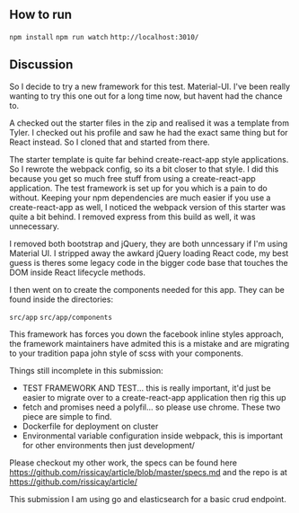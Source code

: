 ## How to run

`npm install`
`npm run watch`
`http://localhost:3010/`

## Discussion

So I decide to try a new framework for this test. Material-UI. I've been really 
wanting to try this one out for a long time now, but havent had the chance to.

A checked out the starter files in the zip and realised it was a template
from Tyler. I checked out his profile and saw he had the exact same thing but
for React instead. So I cloned that and started from there.

The starter template is quite far behind create-react-app style applications.
So I rewrote the webpack config, so its a bit closer to that style. I did this
because you get so much free stuff from using a create-react-app application.
The test framework is set up for you which is a pain to do without. Keeping
your npm dependencies are much easier if you use a create-react-app as well,
I noticed the webpack version of this starter was quite a bit behind. I 
removed express from this build as well, it was unnecessary.

I removed both bootstrap and jQuery, they are both unncessary if I'm using
Material UI. I stripped away the awkard jQuery loading React code, my best 
guess is theres some legacy code in the bigger code base that touches the DOM
inside React lifecycle methods.

I then went on to create the components needed for this app. They can be found 
inside the directories:

`src/app`
`src/app/components`

This framework has forces you down the facebook inline styles approach, the 
framework maintainers have admited this is a mistake and are migrating to your
tradition papa john style of scss with your components.

Things still incomplete in this submission:
- TEST FRAMEWORK AND TEST... this is really important, it'd just be easier to migrate
over to a create-react-app application then rig this up
- fetch and promises need a polyfil... so please use chrome. These two piece are simple to find.
- Dockerfile for deployment on cluster
- Environmental variable configuration inside webpack, this is important for other 
environments then just development/

Please checkout my other work, the specs can be found here https://github.com/rissicay/article/blob/master/specs.md
and the repo is at https://github.com/rissicay/article/

This submission I am using go and elasticsearch for a basic crud endpoint.

